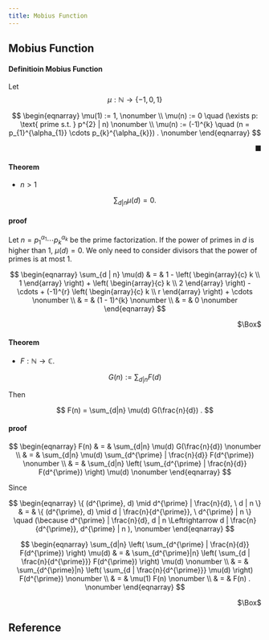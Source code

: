```yaml
---
title: Mobius Function
---
```


## Mobius Function

#### Definitioin Mobius Function

Let $$\mu: \mathbb{N} \rightarrow \{-1, 0, 1\}$$

$$
\begin{eqnarray}
    \mu(1) := 1,
    \nonumber
    \\
    \mu(n) := 0 \quad (\exists p: \text{ prime s.t. } p^{2} | n)
    \nonumber
    \\
    \mu(n) := (-1)^{k} \quad (n = p_{1}^{\alpha_{1}} \cdots p_{k}^{\alpha_{k}})
    .
    \nonumber
\end{eqnarray}
$$


<div class="end-of-statement" style="text-align: right">■</div>

#### Theorem
- $n > 1$

$$
    \sum_{d | n}
        \mu(d)
    =
    0.
$$

#### proof
Let $n = p_{1}^{\alpha_{1}} \cdots p_{k}^{\alpha_{k}}$ be the prime factorization.
If the power of primes in $d$ is higher than 1, $\mu(d) = 0$.
We only need to consider divisors that the power of primes is at most 1.

$$
\begin{eqnarray}
    \sum_{d | n}
        \mu(d)
    & = &
        1
        -
        \left(
            \begin{array}{c}
                k \\
                1
            \end{array}
        \right)
        +
        \left(
            \begin{array}{c}
                k \\
                2
            \end{array}
        \right)
        -
        \cdots
        +
        (-1)^{r}
        \left(
            \begin{array}{c}
                k \\
                r
            \end{array}
        \right)
        +
        \cdots
    \nonumber
    \\
    & = &
        (1 - 1)^{k}
    \nonumber
    \\
    & = & 
        0
    \nonumber
\end{eqnarray}
$$

<div class="QED" style="text-align: right">$\Box$</div>


#### Theorem
- $F: \mathbb{N} \rightarrow \mathbb{C}$.

$$
    G(n)
    :=
    \sum_{d | n}
        F(d)
$$

Then

$$
    F(n)
    =
    \sum_{d|n}
        \mu(d) G(\frac{n}{d})
    .
$$

#### proof

$$
\begin{eqnarray}
    F(n)
    & = &
        \sum_{d|n}
            \mu(d) G(\frac{n}{d})
    \nonumber
    \\
    & = &
        \sum_{d|n}
            \mu(d)
            \sum_{d^{\prime} | \frac{n}{d}}
                F(d^{\prime})
    \nonumber
    \\
    & = &
        \sum_{d|n}
            \left(
                \sum_{d^{\prime} | \frac{n}{d}}
                    F(d^{\prime})
            \right)
            \mu(d)
    \nonumber
\end{eqnarray}
$$

Since

$$
\begin{eqnarray}
    \{
        (d^{\prime}, d)
        \mid
        d^{\prime} | \frac{n}{d},
        \
        d | n
    \}
    & = &
        \{
            (d^{\prime}, d)
            \mid
            d | \frac{n}{d^{\prime}},
            \
            d^{\prime} | n
        \}
        \quad
        (\because d^{\prime} | \frac{n}{d}, d | n \Leftrightarrow d | \frac{n}{d^{\prime}}, d^{\prime} | n ),
    \nonumber
\end{eqnarray}
$$

$$
\begin{eqnarray}
    \sum_{d|n}
        \left(
            \sum_{d^{\prime} | \frac{n}{d}}
                F(d^{\prime})
        \right)
        \mu(d)
    & = &
    \sum_{d^{\prime}|n}
        \left(
            \sum_{d | \frac{n}{d^{\prime}}}
                F(d^{\prime})
        \right)
        \mu(d)
    \nonumber
    \\
    & = &
        \sum_{d^{\prime}|n}
            \left(
                \sum_{d | \frac{n}{d^{\prime}}}
                    \mu(d)
            \right)
            F(d^{\prime})
    \nonumber
    \\
    & = &
        \mu(1)
        F(n)
    \nonumber
    \\
    & = &
        F(n)
    .
    \nonumber
\end{eqnarray}
$$


<div class="QED" style="text-align: right">$\Box$</div>

## Reference
